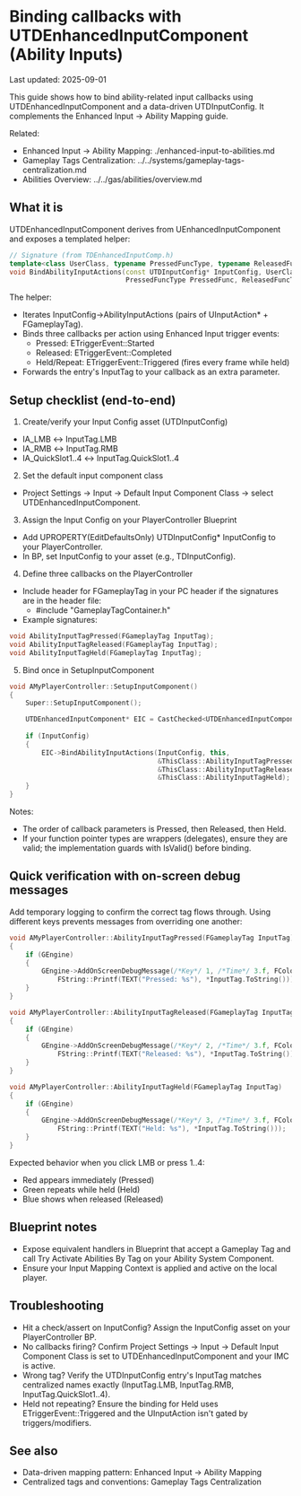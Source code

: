 # Binding callbacks with UTDEnhancedInputComponent (Ability Inputs)

Last updated: 2025-09-01

This guide shows how to bind ability-related input callbacks using UTDEnhancedInputComponent and a data-driven UTDInputConfig. It complements the Enhanced Input → Ability Mapping guide.

Related:
- Enhanced Input → Ability Mapping: ./enhanced-input-to-abilities.md
- Gameplay Tags Centralization: ../../systems/gameplay-tags-centralization.md
- Abilities Overview: ../../gas/abilities/overview.md

## What it is

UTDEnhancedInputComponent derives from UEnhancedInputComponent and exposes a templated helper:

```cpp
// Signature (from TDEnhancedInputComp.h)
template<class UserClass, typename PressedFuncType, typename ReleasedFuncType, typename HeldFuncType>
void BindAbilityInputActions(const UTDInputConfig* InputConfig, UserClass* Object, 
                             PressedFuncType PressedFunc, ReleasedFuncType ReleasedFunc, HeldFuncType HeldFunc);
```

The helper:
- Iterates InputConfig->AbilityInputActions (pairs of UInputAction* + FGameplayTag).
- Binds three callbacks per action using Enhanced Input trigger events:
  - Pressed: ETriggerEvent::Started
  - Released: ETriggerEvent::Completed
  - Held/Repeat: ETriggerEvent::Triggered (fires every frame while held)
- Forwards the entry's InputTag to your callback as an extra parameter.

## Setup checklist (end-to-end)

1) Create/verify your Input Config asset (UTDInputConfig)
- IA_LMB ↔ InputTag.LMB
- IA_RMB ↔ InputTag.RMB
- IA_QuickSlot1..4 ↔ InputTag.QuickSlot1..4

2) Set the default input component class
- Project Settings → Input → Default Input Component Class → select UTDEnhancedInputComponent.

3) Assign the Input Config on your PlayerController Blueprint
- Add UPROPERTY(EditDefaultsOnly) UTDInputConfig* InputConfig to your PlayerController.
- In BP, set InputConfig to your asset (e.g., TDInputConfig).

4) Define three callbacks on the PlayerController
- Include header for FGameplayTag in your PC header if the signatures are in the header file:
  - #include "GameplayTagContainer.h"
- Example signatures:

```cpp
void AbilityInputTagPressed(FGameplayTag InputTag);
void AbilityInputTagReleased(FGameplayTag InputTag);
void AbilityInputTagHeld(FGameplayTag InputTag);
```

5) Bind once in SetupInputComponent

```cpp
void AMyPlayerController::SetupInputComponent()
{
    Super::SetupInputComponent();

    UTDEnhancedInputComponent* EIC = CastChecked<UTDEnhancedInputComponent>(InputComponent);
    
    if (InputConfig)
    {
        EIC->BindAbilityInputActions(InputConfig, this, 
                                     &ThisClass::AbilityInputTagPressed,
                                     &ThisClass::AbilityInputTagReleased,
                                     &ThisClass::AbilityInputTagHeld);
    }
}
```

Notes:
- The order of callback parameters is Pressed, then Released, then Held.
- If your function pointer types are wrappers (delegates), ensure they are valid; the implementation guards with IsValid() before binding.

## Quick verification with on-screen debug messages

Add temporary logging to confirm the correct tag flows through. Using different keys prevents messages from overriding one another:

```cpp
void AMyPlayerController::AbilityInputTagPressed(FGameplayTag InputTag)
{
    if (GEngine)
    {
        GEngine->AddOnScreenDebugMessage(/*Key*/ 1, /*Time*/ 3.f, FColor::Red,
            FString::Printf(TEXT("Pressed: %s"), *InputTag.ToString()));
    }
}

void AMyPlayerController::AbilityInputTagReleased(FGameplayTag InputTag)
{
    if (GEngine)
    {
        GEngine->AddOnScreenDebugMessage(/*Key*/ 2, /*Time*/ 3.f, FColor::Blue,
            FString::Printf(TEXT("Released: %s"), *InputTag.ToString()));
    }
}

void AMyPlayerController::AbilityInputTagHeld(FGameplayTag InputTag)
{
    if (GEngine)
    {
        GEngine->AddOnScreenDebugMessage(/*Key*/ 3, /*Time*/ 3.f, FColor::Green,
            FString::Printf(TEXT("Held: %s"), *InputTag.ToString()));
    }
}
```

Expected behavior when you click LMB or press 1..4:
- Red appears immediately (Pressed)
- Green repeats while held (Held)
- Blue shows when released (Released)

## Blueprint notes

- Expose equivalent handlers in Blueprint that accept a Gameplay Tag and call Try Activate Abilities By Tag on your Ability System Component.
- Ensure your Input Mapping Context is applied and active on the local player.

## Troubleshooting

- Hit a check/assert on InputConfig? Assign the InputConfig asset on your PlayerController BP.
- No callbacks firing? Confirm Project Settings → Input → Default Input Component Class is set to UTDEnhancedInputComponent and your IMC is active.
- Wrong tag? Verify the UTDInputConfig entry's InputTag matches centralized names exactly (InputTag.LMB, InputTag.RMB, InputTag.QuickSlot1..4).
- Held not repeating? Ensure the binding for Held uses ETriggerEvent::Triggered and the UInputAction isn't gated by triggers/modifiers.

## See also

- Data-driven mapping pattern: Enhanced Input → Ability Mapping
- Centralized tags and conventions: Gameplay Tags Centralization
